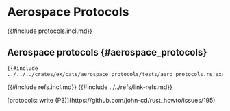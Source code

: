 # Aerospace Protocols

{{#include protocols.incl.md}}

## Aerospace protocols {#aerospace_protocols}

```rust,editable
{{#include ../../../crates/ex/cats/aerospace_protocols/tests/aero_protocols.rs:example}}
```

{{#include refs.incl.md}}
{{#include ../../refs/link-refs.md}}

<div class="hidden">
[protocols: write (P3)](https://github.com/john-cd/rust_howto/issues/195)
</div>
